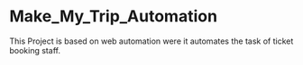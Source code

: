 # Make_My_Trip_Automation
This Project is based on web automation were it automates the task of ticket booking staff. 

